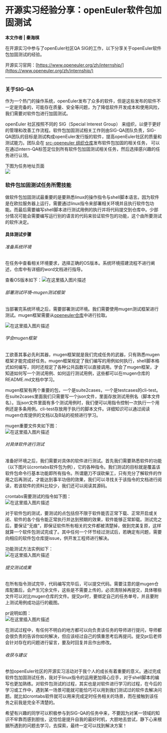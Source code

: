 # 开源实习经验分享：openEuler软件包加固测试

**本文作者 | 秦海棋**

在开源实习中参与了openEuler社区QA SIG的工作，以下分享关于openEuler软件包加固测试的经验。

开源实习官网：[https://www.openeuler.org/zh/internship/](https://www.openeuler.org/zh/internship/)

* * *

### 关于SIG-QA

作为一个热门的操作系统，openEuler发布了众多的软件，但是这些发布的软件不一定是完备的，可能存在质量、安全等问题，为了降低软件开发成本和使用风险，我们需要对软件包进行加固测试。

openEuler 社区按照不同的 SIG（Special Interest Group） 来组织，以便于更好的管理和改善工作流程。软件包加固测试相关工作则由SIG-QA团队负责，SIG-QA团队的目标是测试构成openEuler发行版的软件，提高openEuler社区的质量和测试能力。团队会在 [src-openeuler 组织仓库](https://gitee.com/src-openeuler)发布软件包加固的相关任务， 可以在通过intern-QA标签定位到所有软件包加固测试相关任务，然后选择感兴趣的任务进行认领。

下图为任务地址页面  
![](image/4b7f4ea1032ffc1e1daacaef4ce083a3.png)

### 软件包加固测试任务所需技能

做软件包加固测试最重要的是要熟悉linux的操作指令与shell脚本语言。因为软件是在欧拉服务器上运行，需要通过linux指令来部署相关环境并且执行软件包功能。而最后需要编写shell脚本进行测试用例的执行并将代码提交到仓库中。少部分情况可能会需要编写运行别的语言的代码来验证软件包的功能，这个由所要测试的软件决定。

#### 具体测试步骤

###### 准备系统环境

在任务中查看相关环境要求，选择正确的OS版本。系统环境搭建流程不进行阐述，仓库中有详细的word文档进行指导。

查看OS版本如下：![在这里插入图片描述](image/b09d75885d912b85e7aec93ef25d8a85.png)

###### 部署测试环境–mugen测试框架

当部署完系统环境之后，需要部署测试环境。我们需要使用mugen测试框架进行测试。mugen框架需要从[openeuler仓库](https://gitee.com/openeuler/mugen)中进行拉取。

![在这里插入图片描述](image/6ade97079b62efbafa074e178b64a0f6.png)

###### 学会mugen框架

工欲善其事必先利其器，mugen框架就是我们完成任务的武器，只有熟悉mugen框架才能完成好任务。mugen框架规定了我们编写的用例如何执行，shell脚本格式如何编写，同时还规定了各种公共函数可以直接调用。学会了mugen框架，才知道如何写一个测试用例、如何运行测试用例，这些都可以在mugen仓库的README.md文档中学习。

mugen框架有两个重要的包，一个是suite2cases，一个是testcases的cli-test。在suite2cases里面我们只需要写一个json文件，里面存放测试用例名（脚本文件名）。当json文件里面有多个测试用例时，我们便可以用指令控制一次执行一个用例还是多条用例。cli-test存放用于执行的脚本文件。详细知识可以通过阅读mugen仓库提供的文档以及B站的视频进行学习。

mugen重要文件夹如下图：  
![在这里插入图片描述](image/3023e10a7665fa4daa6369a23ed39258.png)

###### 对具体软件进行测试

准备好环境之后，我们需要对具体的软件进行测试。首先我们需要熟悉软件的功能（以下图片以crontabs软件包为例），它的各种指令。我们测试的目标就是覆盖该软件包命令行基本功能即所有指令。所谓磨刀不误砍柴工，只有充分了解软件的作用之后再测试，才能达到事半功倍的效果，我们可以寻找关于该指令的文档进行阅读，若该软件的资料比较少，我们还可以阅读其源码。

crontabs需要测试的指令如下图：  
![在这里插入图片描述](image/2b88deb3b76ce85a797cb0de2896a3ba.png)

对于软件包的测试，要测试的点包括但不限于软件能否正常下载、正常开启或关闭、软件的各个指令能正常执行并达到预期的效果，软件能够正常卸载。测试完之后，要保证“无痕”，即保证软件所有相关的文件都被清楚掉，做到完美复原，这样就算一个软件包测试完成了。其中任何一个环节经过测试后，若确定有问题，需要向相应的软件包仓库提issue，供开发工程师进行解决。

功能测试方法实例如下：  
![在这里插入图片描述](image/19d0d5e66d0f63fb552ffb78ff374e4d.png)

###### 提交测试成果

在所有指令测试完毕，代码编写完毕后，可以提交代码。需要注意的是mugen仓库配置后，会产生冗余文件，这些是不需要上传的，必须清除掉再提交，具体哪些文件可以对比mugen仓库的文件。提交pr时，要绑定自己的任务单号，并且要附上测试用例成功运行的截图。

pr说明如图：  
![在这里插入图片描述](image/bf90ab8d3e425b19e2c7f74938df9bab.png)

在测试过程中，有任何不明白的地方都可以向负责该任务的导师进行提问，导师都会很负责的告诉你如何解决，但应该经过自己的慎重思考后再提问。提交pr后老师会针对存在的问题进行留言，要及时回复并且作出修改。

###### 收获与建议

参加openEuler社区的开源实习活动对于我个人的成长有着重要的意义。通过完成软件包加固测试任务，我对于linux指令的运用更加得心应手，对于shell脚本的编写也更加熟练。对软件包测试的过程，其实也是对软件进行学习的过程，在今后的学习或工作中，遇到某一场景可能就可能恰巧可以用到我们测试过的软件去解决问题。就比如crontabs软件就可以用来完成定时任务相关的场景，而在接触到该任务之前我是完全不清楚的。

希望有兴趣的同学可以积极参与到SIG-QA的任务中来，不要因为对某一领域的知识不牢靠而感到胆怯，这恰恰是提升自我的最好时机，大胆地去尝试，静下心来根据所遇到的问题去学习，去探索，最终一定可以找到解决方案！